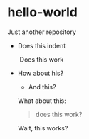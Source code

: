 # hello-world
Just another repository
* Does this indent

&nbsp;&nbsp;&nbsp;&nbsp;&nbsp;&nbsp;  Does this work

* How about his?
  + And this?
  
  What about this:
  > does this work?
  
  Wait, this works?
